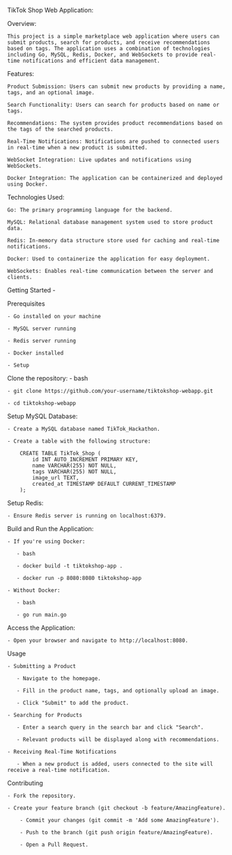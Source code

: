 TikTok Shop Web Application:

Overview:

    This project is a simple marketplace web application where users can submit products, search for products, and receive recommendations based on tags. The application uses a combination of technologies including Go, MySQL, Redis, Docker, and WebSockets to provide real-time notifications and efficient data management.

Features:

    Product Submission: Users can submit new products by providing a name, tags, and an optional image.

    Search Functionality: Users can search for products based on name or tags.

    Recommendations: The system provides product recommendations based on the tags of the searched products.

    Real-Time Notifications: Notifications are pushed to connected users in real-time when a new product is submitted.

    WebSocket Integration: Live updates and notifications using WebSockets.

    Docker Integration: The application can be containerized and deployed using Docker.


Technologies Used:

    Go: The primary programming language for the backend.

    MySQL: Relational database management system used to store product data.

    Redis: In-memory data structure store used for caching and real-time notifications.

    Docker: Used to containerize the application for easy deployment.

    WebSockets: Enables real-time communication between the server and clients.


Getting Started - 

Prerequisites

    - Go installed on your machine

    - MySQL server running

    - Redis server running

    - Docker installed

    - Setup

Clone the repository:
    - bash

    - git clone https://github.com/your-username/tiktokshop-webapp.git

    - cd tiktokshop-webapp

Setup MySQL Database:

    - Create a MySQL database named TikTok_Hackathon.

    - Create a table with the following structure:
    
        CREATE TABLE TikTok_Shop (
            id INT AUTO_INCREMENT PRIMARY KEY,
            name VARCHAR(255) NOT NULL,
            tags VARCHAR(255) NOT NULL,
            image_url TEXT,
            created_at TIMESTAMP DEFAULT CURRENT_TIMESTAMP
        );

Setup Redis:

    - Ensure Redis server is running on localhost:6379.

Build and Run the Application:

    - If you're using Docker:

       - bash

       - docker build -t tiktokshop-app .

       - docker run -p 8080:8080 tiktokshop-app

    - Without Docker:

       - bash

       - go run main.go

Access the Application:

    - Open your browser and navigate to http://localhost:8080.

Usage
    
    - Submitting a Product
       
       - Navigate to the homepage.
       
       - Fill in the product name, tags, and optionally upload an image.
       
       - Click "Submit" to add the product.
    
    - Searching for Products
       
       - Enter a search query in the search bar and click "Search".
       
       - Relevant products will be displayed along with recommendations.
    
    - Receiving Real-Time Notifications
       
       - When a new product is added, users connected to the site will receive a real-time notification.

Contributing
    
    - Fork the repository.
    
    - Create your feature branch (git checkout -b feature/AmazingFeature).
        
        - Commit your changes (git commit -m 'Add some AmazingFeature').
        
        - Push to the branch (git push origin feature/AmazingFeature).
        
        - Open a Pull Request.

